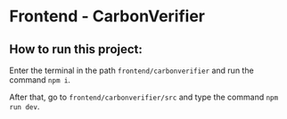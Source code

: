 # Frontend - CarbonVerifier

## How to run this project:

Enter the terminal in the path `frontend/carbonverifier` and run the command `npm i`.

After that, go to `frontend/carbonverifier/src` and type the command `npm run dev`.
